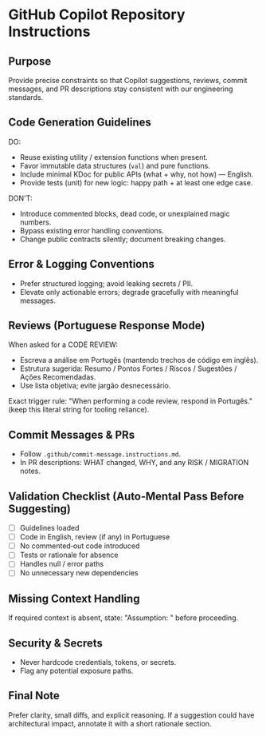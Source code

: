 <!--
GitHub Copilot repository instructions
This file is intentionally concise, explicit, action‑oriented, and optimized for Copilot's custom instructions ingestion.
-->

# GitHub Copilot Repository Instructions

## Purpose

Provide precise constraints so that Copilot suggestions, reviews, commit messages, and PR descriptions stay consistent with our engineering standards.

## Code Generation Guidelines

DO:

- Reuse existing utility / extension functions when present.
- Favor immutable data structures (`val`) and pure functions.
- Include minimal KDoc for public APIs (what + why, not how) — English.
- Provide tests (unit) for new logic: happy path + at least one edge case.

DON'T:

- Introduce commented blocks, dead code, or unexplained magic numbers.
- Bypass existing error handling conventions.
- Change public contracts silently; document breaking changes.

## Error & Logging Conventions

- Prefer structured logging; avoid leaking secrets / PII.
- Elevate only actionable errors; degrade gracefully with meaningful messages.

## Reviews (Portuguese Response Mode)

When asked for a CODE REVIEW:

- Escreva a análise em Portugês (mantendo trechos de código em inglês).
- Estrutura sugerida: Resumo / Pontos Fortes / Riscos / Sugestões / Ações Recomendadas.
- Use lista objetiva; evite jargão desnecessário.

Exact trigger rule: "When performing a code review, respond in Portugês." (keep this literal string for tooling reliance).

## Commit Messages & PRs

- Follow `.github/commit-message.instructions.md`.
- In PR descriptions: WHAT changed, WHY, and any RISK / MIGRATION notes.

## Validation Checklist (Auto‑Mental Pass Before Suggesting)

- [ ] Guidelines loaded
- [ ] Code in English, review (if any) in Portuguese
- [ ] No commented‑out code introduced
- [ ] Tests or rationale for absence
- [ ] Handles null / error paths
- [ ] No unnecessary new dependencies

## Missing Context Handling

If required context is absent, state: "Assumption: <brief>" before proceeding.

## Security & Secrets

- Never hardcode credentials, tokens, or secrets.
- Flag any potential exposure paths.

## Final Note

Prefer clarity, small diffs, and explicit reasoning. If a suggestion could have architectural impact, annotate it with a short rationale section.

